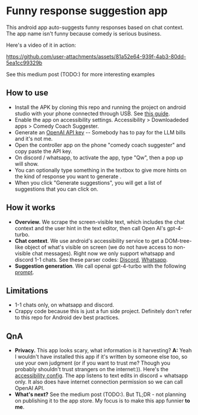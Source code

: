 # Funny response suggestion app

This android app auto-suggests funny responses based on chat context.
The app name isn't funny because comedy is serious business.

Here's a video of it in action:

https://github.com/user-attachments/assets/81a52e64-939f-4ab3-80dd-5ea1cc99329b

See this medium post (TODO:) for more interesting examples

## How to use
- Install the APK by cloning this repo and running the project on android studio with your phone connected through USB. See [this guide](https://developer.android.com/studio/run/device).
- Enable the app on accessibility settings. Accessibility > Downloadeded apps > Comedy Coach Suggester.
- Generate an [OpenAI API key](https://platform.openai.com/settings/organization/api-keys) -- Somebody has to pay for the LLM bills and it's not me.
- Open the controller app on the phone "comedy coach suggester" and copy paste the API key.
- On discord / whatsapp, to activate the app, type "Qw", then a pop up will show.
- You can optionally type something in the textbox to give more hints on the kind of response you want to generate .
- When you click "Generate suggestions", you will get a list of suggestions that you can click on.

## How it works
- **Overview.** We scrape the screen-visible text, which includes the chat context and the user hint in the text editor, then call Open AI's gpt-4-turbo.
- **Chat context**. We use android's accessibility service to get a DOM-tree-like object of what's visible on screen (we do not have access to non-visible chat messages).
  Right now we only support whatsapp and discord 1-1 chats. See these parser codes:
  [Discord](https://github.com/sjonany/comedy-coach-app/blob/deac8b4be8ca801385c388a85a73563698576844/comedycoachsuggester/src/main/java/com/comedy/suggester/chatparser/DiscordChatParser.kt),
  [Whatsapp](https://github.com/sjonany/comedy-coach-app/blob/deac8b4be8ca801385c388a85a73563698576844/comedycoachsuggester/src/main/java/com/comedy/suggester/chatparser/WhatsAppChatParser.kt).
- **Suggestion generation**. We call openai gpt-4-turbo with the following [prompt](https://github.com/sjonany/comedy-coach-app/blob/deac8b4be8ca801385c388a85a73563698576844/comedycoachsuggester/src/main/java/com/comedy/suggester/generator/OpenAiSuggestionGenerator.kt#L90).

## Limitations
- 1-1 chats only, on whatsapp and discord.
- Crappy code because this is just a fun side project. Definitely don't refer to this repo for Android dev best practices.

## QnA
- **Privacy.** This app looks scary, what information is it harvesting?
 **A:** Yeah I wouldn't have installed this app if it's written by someone else too, so use your own judgment (or if you want to trust me? Though you probably shouldn't trust strangers on the internet:)).
  Here's the [accessibility config](https://github.com/sjonany/comedy-coach-app/blob/deac8b4be8ca801385c388a85a73563698576844/comedycoachsuggester/src/main/res/xml/accessibility_service_config.xml).
  The app listens to text edits in discord + whatsapp only. It also does have internet connection permission so we can call OpenAI API. 
- **What's next?** See the medium post (TODO:). But TL;DR - not planning on publishing it to the app store. My focus is to make this app funnier **to me**.
